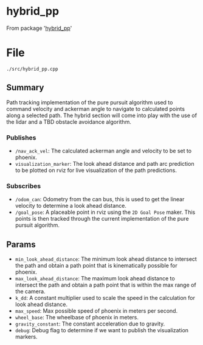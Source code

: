 # hybrid_pp
From package '[hybrid_pp](https://github.com/ISC-Project-Phoenix/hybrid_pp)'
# File
`./src/hybrid_pp.cpp`


## Summary
 Path tracking implementation of the pure pursuit algorithm used to command velocity and ackerman angle to navigate to calculated points along a selected path. The hybrid section
will come into play with the use of the lidar and a TBD obstacle avoidance algorithm.


### Publishes
- `/nav_ack_vel`:  The calculated ackerman angle and velocity to be set to phoenix.
- `visualization_marker`: The look ahead distance and path arc prediction to be plotted on rviz for live visualization of the path predictions.


### Subscribes
- `/odom_can`: Odometry from the can bus, this is used to get the linear velocity to determine a look ahead distance.
- `/goal_pose`: A placeable point in rviz using the `2D Goal Pose` maker. This points is then tracked through the current implementation of the pure pursuit algorithm.


## Params
- `min_look_ahead_distance`: The minimum look ahead distance to intersect the path and obtain a path point that is kinematically possible for phoenix.
- `max_look_ahead_distance`: The maximum look ahead distance to intersect the path and obtain a path point that is within the max range of the camera.
- `k_dd`: A constant multiplier used to scale the speed in the calculation for look ahead distance.
- `max_speed`:  Max possible speed of phoenix in meters per second.
- `wheel_base`: The wheelbase of phoenix in meters.
- `gravity_constant`: The constant acceleration due to gravity.
- `debug`: Debug flag to determine if we want to publish the visualization markers.